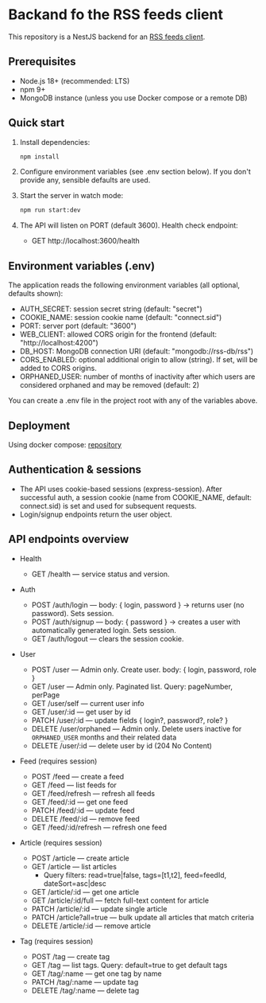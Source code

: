 # Backand fo the RSS feeds client

This repository is a NestJS backend for an [RSS feeds client](https://github.com/emp74ark/rss-angular). 

## Prerequisites
- Node.js 18+ (recommended: LTS)
- npm 9+
- MongoDB instance (unless you use Docker compose or a remote DB)

## Quick start

1. Install dependencies:
   
   ```bash
   npm install
   ```

2. Configure environment variables (see .env section below). If you don't provide any, sensible defaults are used.

3. Start the server in watch mode:
   
   ```bash
   npm run start:dev
   ```

4. The API will listen on PORT (default 3600). Health check endpoint:
   
   - GET http://localhost:3600/health

## Environment variables (.env)
The application reads the following environment variables (all optional, defaults shown):

- AUTH_SECRET: session secret string (default: "secret")
- COOKIE_NAME: session cookie name (default: "connect.sid")
- PORT: server port (default: "3600")
- WEB_CLIENT: allowed CORS origin for the frontend (default: "http://localhost:4200")
- DB_HOST: MongoDB connection URI (default: "mongodb://rss-db/rss")
- CORS_ENABLED: optional additional origin to allow (string). If set, will be added to CORS origins.
- ORPHANED_USER: number of months of inactivity after which users are considered orphaned and may be removed (default: 2)

You can create a .env file in the project root with any of the variables above.

## Deployment

Using docker compose: [repository](https://github.com/emp74ark/rss-deploy)

## Authentication & sessions
- The API uses cookie-based sessions (express-session). After successful auth, a session cookie (name from COOKIE_NAME, default: connect.sid) is set and used for subsequent requests.
- Login/signup endpoints return the user object.

## API endpoints overview
- Health
  - GET /health — service status and version.

- Auth
  - POST /auth/login — body: { login, password } → returns user (no password). Sets session.
  - POST /auth/signup — body: { password } → creates a user with automatically generated login. Sets session.
  - GET /auth/logout — clears the session cookie.

- User
  - POST /user — Admin only. Create user. body: { login, password, role }
  - GET /user — Admin only. Paginated list. Query: pageNumber, perPage
  - GET /user/self — current user info
  - GET /user/:id — get user by id
  - PATCH /user/:id — update fields { login?, password?, role? }
  - DELETE /user/orphaned — Admin only. Delete users inactive for `ORPHANED_USER` months and their related data
  - DELETE /user/:id — delete user by id (204 No Content)

- Feed (requires session)
  - POST /feed — create a feed
  - GET /feed — list feeds for
  - GET /feed/refresh — refresh all feeds
  - GET /feed/:id — get one feed
  - PATCH /feed/:id — update feed
  - DELETE /feed/:id — remove feed
  - GET /feed/:id/refresh — refresh one feed

- Article (requires session)
  - POST /article — create article
  - GET /article — list articles
    - Query filters: read=true|false, tags=[t1,t2], feed=feedId, dateSort=asc|desc
  - GET /article/:id — get one article
  - GET /article/:id/full — fetch full-text content for article
  - PATCH /article/:id — update single article
  - PATCH /article?all=true — bulk update all articles that match criteria
  - DELETE /article/:id — remove article

- Tag (requires session)
  - POST /tag — create tag
  - GET /tag — list tags. Query: default=true to get default tags
  - GET /tag/:name — get one tag by name
  - PATCH /tag/:name — update tag
  - DELETE /tag/:name — delete tag
